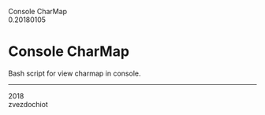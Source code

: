 Console CharMap  
0.20180105

# Console CharMap

Bash script for view charmap in console.

---  
2018  
zvezdochiot
